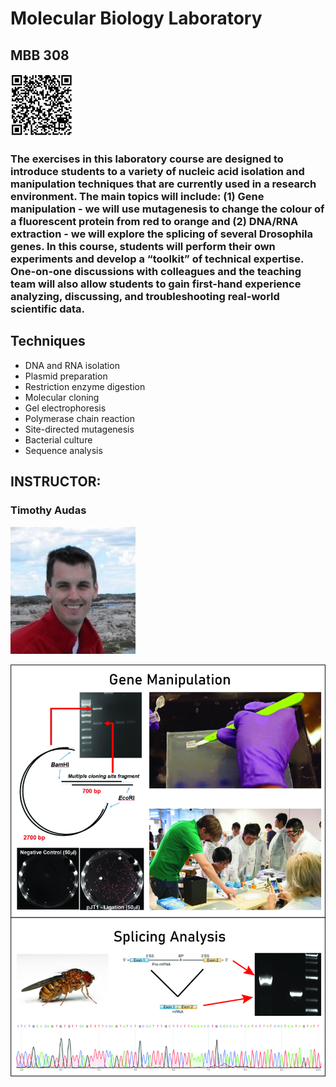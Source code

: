 # Molecular Biology Laboratory
## MBB 308

<img src="images/110/adobe_express.png" alt= “” width="100" height="100">

### The exercises in this laboratory course are designed to introduce students to a variety of nucleic acid isolation and manipulation techniques that are currently used in a research environment. The main topics will include: (1) Gene manipulation - we will use mutagenesis to change the colour of a fluorescent protein from red to orange and (2) DNA/RNA extraction - we will explore the splicing of several Drosophila genes. In this course, students will perform their own experiments and develop a “toolkit” of technical expertise. One-on-one discussions with colleagues and the teaching team will also allow students to gain first-hand experience analyzing, discussing, and troubleshooting real-world scientific data.

## Techniques

* DNA and RNA isolation
* Plasmid preparation
* Restriction enzyme digestion
* Molecular cloning
* Gel electrophoresis 
* Polymerase chain reaction
* Site-directed mutagenesis
* Bacterial culture
* Sequence analysis

## INSTRUCTOR:
### Timothy Audas

<img src="images/308/instructor.jpg" alt= “” width="200">

![sort](images/308/picture_merge.jpg)


